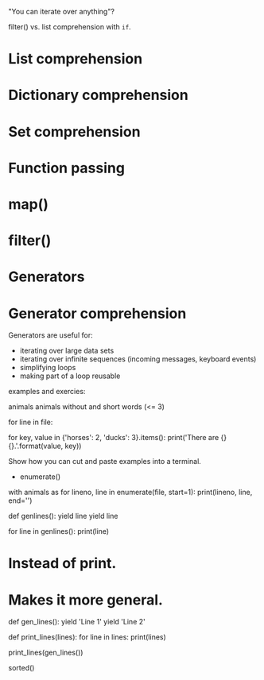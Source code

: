 "You can iterate over anything"?

filter() vs. list comprehension with `if`.


# List comprehension
# Dictionary comprehension
# Set comprehension
# Function passing
# map()
# filter()
# Generators
# Generator comprehension


Generators are useful for:

* iterating over large data sets
* iterating over infinite sequences (incoming messages, keyboard events)
* simplifying loops
* making part of a loop reusable



examples and exercies:

animals
animals without and
short words (<= 3)


for line in file:
    



for key, value in {'horses': 2, 'ducks': 3}.items():
    print('There are {} {}.'.format(value, key))




Show how you can cut and paste examples into a terminal.


* enumerate()


with animals as
for lineno, line in enumerate(file, start=1):
    print(lineno, line, end='')


def genlines():
    yield line
    yield line


for line in genlines():
    print(line)


# Instead of print.
# 
# Makes it more general.


def gen_lines():
    yield 'Line 1'
    yield 'Line 2'


def print_lines(lines):
    for line in lines:
        print(lines)


print_lines(gen_lines())


sorted()
